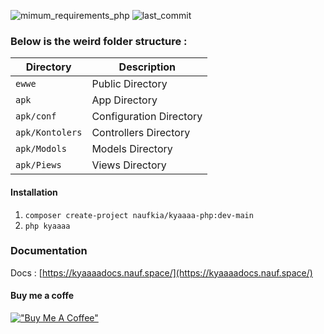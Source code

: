 ![mimum_requirements_php](https://img.shields.io/badge/Minimum%20PHP-%3E%3D%207.4-green?style=flat-square&logo=PHP)
![last_commit](https://img.shields.io/github/last-commit/naufkia/kyaaaa-php?style=flat-square)

### Below is the weird folder structure :

| Directory       | Description               |
| -------------   | -------------             |
| `ewwe`          | Public Directory          |
| `apk`           | App Directory             |
| `apk/conf`      | Configuration Directory   |
| `apk/Kontolers` | Controllers Directory     |
| `apk/Modols`    | Models Directory          |
| `apk/Piews`     | Views Directory           |

#### Installation
1. `composer create-project naufkia/kyaaaa-php:dev-main`
2. `php kyaaaa`

### Documentation
Docs : [https://kyaaaadocs.nauf.space/](https://kyaaaadocs.nauf.space/)


#### Buy me a coffe
[!["Buy Me A Coffee"](https://nauf.space/orange_img.webp)](https://nauf.space/donate)
